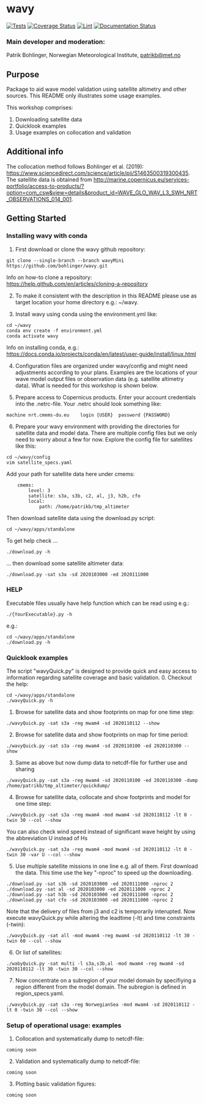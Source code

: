 # wavy

[![Tests](https://github.com/bohlinger/wavy/actions/workflows/python-test.yml/badge.svg)](https://github.com/bohlinger/wavy/actions/workflows/python-test.yml)
[![Coverage Status](https://coveralls.io/repos/github/bohlinger/wavy/badge.svg?branch=master)](https://coveralls.io/github/bohlinger/wavy?branch=master)
[![Lint](https://github.com/bohlinger/wavy/actions/workflows/lint.yml/badge.svg)](https://github.com/bohlinger/wavy/actions/workflows/lint.yml)
[![Documentation Status](https://readthedocs.org/projects/wavyopen/badge/?version=latest)](https://wavyopen.readthedocs.io/en/latest/?badge=latest)

### Main developer and moderation:
Patrik Bohlinger, Norwegian Meteorological Institute, patrikb@met.no

## Purpose
Package to aid wave model validation using satellite altimetry and other sources. This README only illustrates some usage examples.

This workshop comprises:
1. Downloading satellite data
2. Quicklook examples
3. Usage examples on collocation and validation

## Additional info
The collocation method follows Bohlinger et al. (2019): https://www.sciencedirect.com/science/article/pii/S1463500319300435. The satellite data is obtained from http://marine.copernicus.eu/services-portfolio/access-to-products/?option=com_csw&view=details&product_id=WAVE_GLO_WAV_L3_SWH_NRT_OBSERVATIONS_014_001.

## Getting Started
### Installing wavy with conda
1. First download or clone the wavy github repository:
```
git clone --single-branch --branch wavyMini https://github.com/bohlinger/wavy.git
```
Info on how-to clone a repository:
https://help.github.com/en/articles/cloning-a-repository

2. To make it consistent with the description in this README please use as target location your home directory e.g.: ~/wavy.

3. Install wavy using conda using the environment.yml like:
```
cd ~/wavy
conda env create -f environment.yml
conda activate wavy
```
Info on installing conda, e.g.:
https://docs.conda.io/projects/conda/en/latest/user-guide/install/linux.html

4. Configuration files are organized under wavy/config and might need adjustments according to your plans. Examples are the locations of your wave model output files or observation data (e.g. satellite altimetry data). What is needed for this workshop is shown below.

5. Prepare access to Copernicus products. Enter your account credentials into the .netrc-file. Your .netrc should look something like:
```
machine nrt.cmems-du.eu    login {USER}  password {PASSWORD}
```

6. Prepare your wavy environment with providing the directories for satellite data and model data. There are multiple config files but we only need to worry about a few for now. Explore the config file for satellites like this:
```
cd ~/wavy/config
vim satellite_specs.yaml
```
Add your path for satellite data here under cmems:
```
    cmems:
        level: 3
        satellite: s3a, s3b, c2, al, j3, h2b, cfo
        local:
            path: /home/patrikb/tmp_altimeter
```
Then download satellite data using the download.py script:
```
cd ~/wavy/apps/standalone
```
To get help check ...
```
./download.py -h
```
... then download some satellite altimeter data:
```
./download.py -sat s3a -sd 2020103000 -ed 2020111000
```

### HELP
Executable files usually have help function which can be read using e.g.:
```
./{YourExecutable}.py -h
```

e.g.:
```
cd ~/wavy/apps/standalone
./download.py -h
```
### Quicklook examples
The script "wavyQuick.py" is designed to provide quick and easy access to information regarding satellite coverage and basic validation.
0. Checkout the help:
```
cd ~/wavy/apps/standalone
./wavyQuick.py -h
```
1. Browse for satellite data and show footprints on map for one time step:
```
./wavyQuick.py -sat s3a -reg mwam4 -sd 2020110112 --show
```
2. Browse for satellite data and show footprints on map for time period:
```
./wavyQuick.py -sat s3a -reg mwam4 -sd 2020110100 -ed 2020110300 --show
```
3. Same as above but now dump data to netcdf-file for further use and sharing
```
./wavyQuick.py -sat s3a -reg mwam4 -sd 2020110100 -ed 2020110300 -dump /home/patrikb/tmp_altimeter/quickdump/
```
4. Browse for satellite data, collocate and show footprints and model for one time step:
```
./wavyQuick.py -sat s3a -reg mwam4 -mod mwam4 -sd 2020110112 -lt 0 -twin 30 --col --show
```
You can also check wind speed instead of significant wave height by using the abbreviation U instead of Hs
```
./wavyQuick.py -sat s3a -reg mwam4 -mod mwam4 -sd 2020110112 -lt 0 -twin 30 -var U --col --show
```
5. Use multiple satellite missions in one line e.g. all of them. First download the data. This time use the key "-nproc" to speed up the downloading.
```
./download.py -sat s3b -sd 2020103000 -ed 2020111000 -nproc 2
./download.py -sat al -sd 2020103000 -ed 2020111000 -nproc 2
./download.py -sat h3b -sd 2020103000 -ed 2020111000 -nproc 2
./download.py -sat cfo -sd 2020103000 -ed 2020111000 -nproc 2
```
Note that the delivery of files from j3 and c2 is temporarily interupted. Now execute wavyQuick.py while altering the leadtime (-lt) and time constraints (-twin):
```
./wavyQuick.py -sat all -mod mwam4 -reg mwam4 -sd 2020110112 -lt 30 -twin 60 --col --show
```

6. Or list of satellites:
```
./wabyQuick.py -sat multi -l s3a,s3b,al -mod mwam4 -reg mwam4 -sd 2020110112 -lt 30 -twin 30 --col --show
```

7. Now concentrate on a subregion of your model domain by specifiying a region different from the model domain. The subregion is defined in region_specs.yaml.
```
./wavyQuick.py -sat s3a -reg NorwegianSea -mod mwam4 -sd 2020110112 -lt 0 -twin 30 --col --show
```
### Setup of operational usage: examples
1. Collocation and systematically dump to netcdf-file:
```
coming soon
```
2. Validation and systematically dump to netcdf-file:
```
coming soon
```
3. Plotting basic validation figures:
```
coming soon
```
